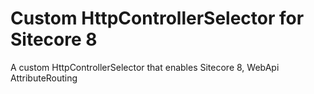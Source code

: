 # Custom HttpControllerSelector for Sitecore 8
A custom HttpControllerSelector that enables Sitecore 8, WebApi AttributeRouting
